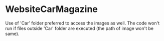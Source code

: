 # WebsiteCarMagazine
Use of 'Car' folder preferred to access the images as well.
The code won't run if files outside 'Car' folder are executed (the path of image won't be same).
